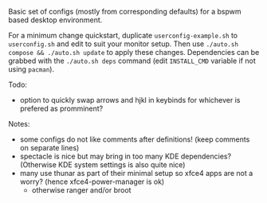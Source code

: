  
Basic set of configs (mostly from corresponding defaults) for a bspwm based desktop environment.

For a minimum change quickstart, duplicate `userconfig-example.sh` to `userconfig.sh` and edit to suit your monitor setup. Then use `./auto.sh compose && ./auto.sh update` to apply these changes. Dependencies can be grabbed with the `./auto.sh deps` command (edit `INSTALL_CMD` variable if not using `pacman`).

Todo:
- option to quickly swap arrows and hjkl in keybinds for whichever is prefered as promminent?

Notes:
- some configs do not like comments after definitions! (keep comments on separate lines)
- spectacle is nice but may bring in too many KDE dependencies? (Otherwise KDE system settings is also quite nice)
- many use thunar as part of their minimal setup so xfce4 apps are not a worry? (hence xfce4-power-manager is ok)
    - otherwise ranger and/or broot


